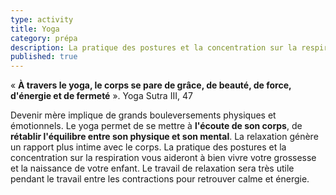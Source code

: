```yaml
---
type: activity
title: Yoga
category: prépa
description: La pratique des postures et la concentration sur la respiration vous aideront à bien vivre votre grossesse et votre accouchement.
published: true
---
```



« **À travers le yoga, le corps se pare de grâce, de beauté, de force, d'énergie et de fermeté** ».
Yoga Sutra III, 47

Devenir mère implique de grands bouleversements physiques et émotionnels. Le yoga permet de se mettre à **l'écoute de son corps**, de **rétablir l'équilibre entre son physique et son mental**. La relaxation génère un rapport plus intime avec le corps.
La pratique des postures et la concentration sur la respiration vous aideront à bien vivre votre grossesse et la naissance de votre enfant. Le travail de relaxation sera très utile pendant le travail entre les contractions pour retrouver calme et énergie.
